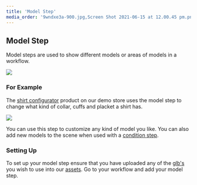```yaml
---
title: 'Model Step'
media_order: '9wndxe3a-900.jpg,Screen Shot 2021-06-15 at 12.00.45 pm.png,Screen Shot 2021-06-15 at 12.08.30 pm.png'
---
```


## Model Step

Model steps are used to show different models or areas of models in a workflow.

![](https://help.spiff.com.au/user/pages/04.Spiff-Concepts/04.step-types/13.model-step/9wndxe3a-900.jpg)

### For Example

The [shirt configurator](https://demo.spiff.com.au/collections/demo-products/products/custom-shirt-configurator) product on our demo store uses the model step to change what kind of collar, cuffs and placket a shirt has.

![](https://help.spiff.com.au/user/pages/04.Spiff-Concepts/04.step-types/13.model-step/Screen%20Shot%202021-06-15%20at%2012.00.45%20pm.png)

You can use this step to customize any kind of model you like. You can also add new models to the scene when used with a [condition step](https://help.spiff.com.au/spiff-concepts/workflows/step-details/conditions).

### Setting Up

To set up your model step ensure that you have uploaded any of the [glb's](https://help.spiff.com.au/spiff-concepts/asset-library/3d-models) you wish to use into our [assets](https://help.spiff.com.au/spiff-concepts/asset-library). Go to your workflow and add your model step.

